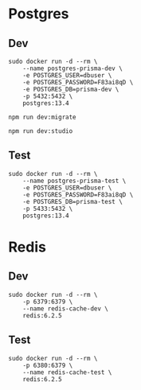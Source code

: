 # Postgres 

## Dev

```
sudo docker run -d --rm \
    --name postgres-prisma-dev \
    -e POSTGRES_USER=dbuser \
    -e POSTGRES_PASSWORD=F83ai8qD \
    -e POSTGRES_DB=prisma-dev \
    -p 5432:5432 \
    postgres:13.4
```

```
npm run dev:migrate
```

```
npm run dev:studio
```

## Test

```
sudo docker run -d --rm \
    --name postgres-prisma-test \
    -e POSTGRES_USER=dbuser \
    -e POSTGRES_PASSWORD=F83ai8qD \
    -e POSTGRES_DB=prisma-test \
    -p 5433:5432 \
    postgres:13.4
```

# Redis

## Dev

```
sudo docker run -d --rm \
    -p 6379:6379 \
    --name redis-cache-dev \
    redis:6.2.5
```

## Test

```
sudo docker run -d --rm \
    -p 6380:6379 \
    --name redis-cache-test \
    redis:6.2.5
```